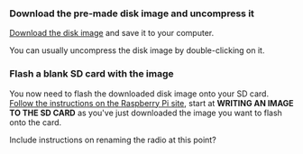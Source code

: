 ### Download the pre-made disk image and uncompress it

[Download the disk image](http://dev.notu.be/2014/12/radiodan/) and save it to your computer.

You can usually uncompress the disk image by double-clicking on it.

### Flash a blank SD card with the image

You now need to flash the downloaded disk image onto your SD card.
[Follow the instructions on the Raspberry Pi site](http://www.raspberrypi.org/documentation/installation/installing-images/README.md), start at **WRITING AN IMAGE TO THE SD CARD** as you've just downloaded the image you want to flash onto the card.

<p class="todo">Include instructions on renaming the radio at this point?</p>
